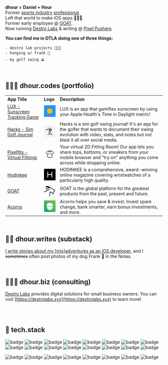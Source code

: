**dhour = Daniel + Hour**  
Former [sports industry](https://www.espn.com/blog/playbook/tech/post/_/id/3520/huskies-gift-players-custom-ncaa-covers) [professional](https://uclabruins.com/sports/2013/4/17/208189852.aspx).  
Left that world to make iOS apps 👨🏻‍💻.  
Former early employee @ [GOAT](https://apps.apple.com/us/app/goat-sneakers-apparel/id966758561).  
Now running [Destro Labs](https://destrolabs.xyz) & writing @ [Pixel Pushers](https://pixelpusher.club).

**You can find me in DTLA doing one of three things:**

```
- destro lab projects 🧑🏻‍🔬
- hanging w/ frank 🐶
- my golf swing ⛳️
```

<br>

## 🧑🏻‍💻 **dhour.codes (portfolio)**

<table>
  <tr>    
    <th align="left">App Title</th>
    <th align="left">Logo</th>
    <th align="left">Description</th>
  </tr>
  <tr>
    <td><a href="https://apps.apple.com/us/app/id6670567397">LUX - Sunscreen Tracking Game</a></td>
    <td><img src="logos/lux.png" alt="Download on the App Store" width="48px"/></td>    
    <td>LUX is an app that gamifies sunscreen by using your Apple Health's Time in Daylight metric!</td>    
  </tr>
  <tr>
    <td><a href="https://apps.apple.com/us/app/id6503170201">Hacks - Sim Golf Journal</a></td>
    <td><img src="logos/hacks.png" alt="Download on the App Store" width="48px"/></td>    
    <td>Hacks is a sim golf swing journal! It's an app for the golfer that wants to document their swing evolution with video, stats, and notes but not blast it all over social media.
</td>    
  </tr>
  <tr>
    <td><a href="https://apps.apple.com/us/app/id6469011331">Pixelfits - Virtual Fittings</a></td>
    <td><img src="logos/pixelfits.png" alt="Download on the App Store" width="48px"/></td>    
    <td>Your virtual 2D Fitting Room! Our app lets you share tops, bottoms, or sneakers from your mobile browser and "try on" anything you come across while shopping online.</td>    
  </tr>
  <tr>
    <td><a href="https://apps.apple.com/us/app/hodinkee/id1008305274">Hodinkee</a></td>
    <td><img src="logos/hodinkee.png" alt="Download on the App Store" width="48px"/></td>    
    <td>HODINKEE is a comprehensive, award-winning online magazine covering wristwatches of a particularly high quality.</td>    
  </tr>
  <tr>
    <td><a href="https://apps.apple.com/us/app/goat-sneakers-apparel/id966758561">GOAT</a></td>
    <td><img src="logos/goat.png" alt="Download on the App Store" width="48px"/></td>    
    <td>GOAT is the global platform for the greatest products from the past, present and future.

</td>    
  </tr>
  <tr>
    <td><a href="https://apps.apple.com/us/app/acorns-invest-spare-change/id883324671">Acorns</a></td>
    <td><img src="logos/acorns.png" alt="Download on the App Store" width="48px"/></td>    
    <td>Acorns helps you save & invest. Invest spare change, bank smarter, earn bonus investments, and more.</td>    
  </tr>
</table>

<br>

## ✍🏻 **dhour.writes (substack)**

[I write stories about my [mis]adventures as an iOS developer](https://pixelpusher.club), and I ~~sometimes~~ often post photos of my dog Frank 🐶 in the Notes.

<!-- | Title                                                                                                                 | Description                                                                                                                                                                                                                                                                                                           |
| :-------------------------------------------------------------------------------------------------------------------- | :-------------------------------------------------------------------------------------------------------------------------------------------------------------------------------------------------------------------------------------------------------------------------------------------------------------------- |
| [Career Timeline](/blog/my-career-timeline/post.md)                                                                   | A "big-picture" approach to keep track of the left & right turns in my career so far. From collegiate golf to million dollar bowl game budgets to tech industry vet. It's been an odd journey and it's fun to look back on it & remember what I've done.                                                              |
| [Teaching Myself How to Code](/blog/teaching-myself-how-to-code/post.md)                                              | I’ve been asked more than a few times about how I engineered such a wide left turn in my career. I decided it would be more impactful to put the story down in writing.                                                                                                                                               |
| [The Sneaker Contest Reimagined](https://medium.com/goatgroupengineering/the-sneaker-contest-reimagined-71a4e2f5aa0d) | GOAT’s Black Friday contest is the largest digital sneaker event of the year. We hosted our first Black Friday drawing in 2015, just a few months after we launched the GOAT app.                                                                                                                                     |
| [Serverless Bookmarks on iOS](/blog/serverless-bookmarks-on-ios/post.md)                                              | Bookmarks & Favoriting - an essential tool for both shoppers and retailers in the world of e-commerce. But what if there isn't enough time to spin up an entire backend service for it?                                                                                                                               |
| [Introducing Pixelfits](/blog/introducing-pixelfits/post.md)                                                          | The idea blossomed when Apple opened up its “subject lifting” API, which magically lifts subjects out of images through a touch & hold interaction.                                                                                                                                                                   |
| [Why Design Matters](/blog/why-design-matters/post.md)                                                                | I get that the topic of design's importance in tech isn't exactly breaking news, but I really think the story of how Pixelfits evolved is something special. It's also a bit of a personal journey for me – from a dismissive "design, schmesign" attitude to a full-on "aha, so this is what it's all about" moment. |
| [Exploring New APIs w/ Pixelfits](/blog/exploring-new-api/post.md)                                                    | Whenever inspiration strikes for a new app, I blend the latest Apple APIs with technologies unexplored in my day job. This approach sharpens my skills, keeping me engaged with the evolving iOS landscape and its array of new tools.                                                                                | -->

<br>

## 🧑🏻‍🔬 **dhour.biz (consulting)**

[Destro Labs](https://destrolabs.xyz) provides digital solutions for small business owners. You can visit [https://destrolabs.xyz](https://destrolabs.xyz) to learn more!

<br>
<br>

## 👾 **tech.stack**

![badge](https://img.shields.io/badge/SwiftUI-F3F3F4?style=flat-square&logo=Swift)
![badge](https://img.shields.io/badge/Swift-F3F3F4?style=flat-square&logo=Swift)
![badge](https://img.shields.io/badge/Xcode-F3F3F4?style=flat-square&logo=Xcode)
![badge](https://img.shields.io/badge/iOS-F3F3F4?style=flat-square)
![badge](https://img.shields.io/badge/iPadOS-F3F3F4?style=flat-square)
![badge](https://img.shields.io/badge/watchOS-F3F3F4?style=flat-square)
![badge](https://img.shields.io/badge/App_Intents-F3F3F4?style=flat-square)
![badge](https://img.shields.io/badge/CloudKit-F3F3F4?style=flat-square)
![badge](https://img.shields.io/badge/Core_Location-F3F3F4?style=flat-square)
![badge](https://img.shields.io/badge/Localization-F3F3F4?style=flat-square)
![badge](https://img.shields.io/badge/Push_Notifications-F3F3F4?style=flat-square)
![badge](https://img.shields.io/badge/StoreKit-F3F3F4?style=flat-square)
![badge](https://img.shields.io/badge/SwiftData-F3F3F4?style=flat-square)
![badge](https://img.shields.io/badge/VisionKit-F3F3F4?style=flat-square)
![badge](https://img.shields.io/badge/WatchKit-F3F3F4?style=flat-square)
![badge](https://img.shields.io/badge/WidgetKit-F3F3F4?style=flat-square)

![badge](https://img.shields.io/badge/Algolia-1A1B1D?style=flat-square&logo=algolia)
![badge](https://img.shields.io/badge/Crashlytics-1A1B1D?style=flat-square&logo=firebase)
![badge](https://img.shields.io/badge/Firebase-1A1B1D?style=flat-square&logo=firebase)
![badge](https://img.shields.io/badge/Figma-1A1B1D?style=flat-square&logo=figma)
![badge](https://img.shields.io/badge/Google_Analytics-1A1B1D?style=flat-square&logo=googleanalytics)
![badge](https://img.shields.io/badge/Shopify-1A1B1D?style=flat-square&logo=shopify)
![badge](https://img.shields.io/badge/Square-1A1B1D?style=flat-square&logo=square)
![badge](https://img.shields.io/badge/Stripe-1A1B1D?style=flat-square&logo=stripe)

<!--
**danielhour/danielhour** is a ✨ _special_ ✨ repository because its `README.md` (this file) appears on your GitHub profile.

Here are some ideas to get you started:

- 🔭 I’m currently working on ...
- 🌱 I’m currently learning ...
- 👯 I’m looking to collaborate on ...
- 🤔 I’m looking for help with ...
- 💬 Ask me about ...
- 📫 How to reach me: ...
- ⚡ Fun fact: ...
-->
